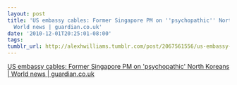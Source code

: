 ```yaml
---
layout: post
title: 'US embassy cables: Former Singapore PM on ''psychopathic'' North Koreans |
  World news | guardian.co.uk'
date: '2010-12-01T20:25:01-08:00'
tags: 
tumblr_url: http://alexhwilliams.tumblr.com/post/2067561556/us-embassy-cables-former-singapore-pm-on
---
```

<a href="http://www.guardian.co.uk/world/us-embassy-cables-documents/210110">US embassy cables: Former Singapore PM on 'psychopathic' North Koreans | World news | guardian.co.uk</a><br/>
